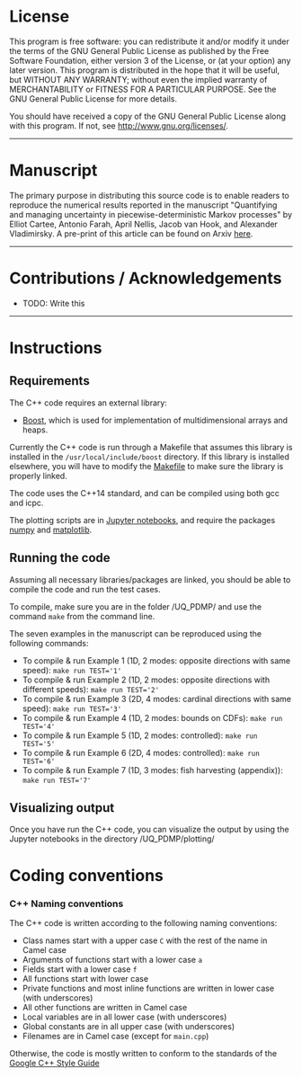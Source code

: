 # License

This program is free software: you can redistribute it and/or modify it under the terms of the GNU General Public License as published by the Free Software Foundation, either version 3 of the License, or (at your option) any later version. This program is distributed in the hope that it will be useful, but WITHOUT ANY WARRANTY; without even the implied warranty of MERCHANTABILITY or FITNESS FOR A PARTICULAR PURPOSE.  See the GNU General Public License for more details.

You should have received a copy of the GNU General Public License along with this program. If not, see <http://www.gnu.org/licenses/>.

--------------------------------------------
# Manuscript

The primary purpose in distributing this source code is to enable readers to reproduce the numerical results reported in the manuscript "Quantifying and managing uncertainty in piecewise-deterministic Markov processes" by Elliot Cartee, Antonio Farah, April Nellis, Jacob van Hook, and Alexander Vladimirsky. A pre-print of this article can be found on Arxiv [here](https://arxiv.org/abs/2008.00555). 

--------------------------------------------
# Contributions / Acknowledgements

* TODO: Write this

--------------------------------------------
# Instructions

## Requirements
The C++ code requires an external library:
* [Boost](http://www.boost.org/), which is used for implementation of multidimensional arrays and heaps.

Currently the C++ code is run through a Makefile that assumes this library is installed in the `/usr/local/include/boost` directory.
If this library is installed elsewhere, you will have to modify the [Makefile](https://github.com/eikonal-equation/TimeDependent_SEG/blob/master/Makefile) to make sure the library is properly linked.

The code uses the C++14 standard, and can be compiled using both gcc and icpc.

The plotting scripts are in [Jupyter notebooks](https://jupyter.org), and require the packages [numpy](https://numpy.org/) and [matplotlib](https://matplotlib.org/).

## Running the code

Assuming all necessary libraries/packages are linked, you should be able to compile the code and run the test cases.

To compile, make sure you are in the folder /UQ_PDMP/ and use the command `make` from the command line.

The seven examples in the manuscript can be reproduced using the following commands:
* To compile & run Example 1 (1D, 2 modes: opposite directions with same speed):
` make run TEST='1' `
* To compile & run Example 2 (1D, 2 modes: opposite directions with different speeds):
` make run TEST='2' `
* To compile & run Example 3 (2D, 4 modes: cardinal directions with same speed):
` make run TEST='3' `
* To compile & run Example 4 (1D, 2 modes: bounds on CDFs):
` make run TEST='4' `
* To compile & run Example 5 (1D, 2 modes: controlled):
` make run TEST='5' `
* To compile & run Example 6 (2D, 4 modes: controlled):
` make run TEST='6' `
* To compile & run Example 7 (1D, 3 modes: fish harvesting (appendix)):
` make run TEST='7' `

## Visualizing output

Once you have run the C++ code, you can visualize the output by using the Jupyter notebooks in the directory /UQ_PDMP/plotting/

# Coding conventions

### C++ Naming conventions
The C++ code is written according to the following naming conventions:

* Class names start with a upper case `C` with the rest of the name in Camel case
* Arguments of functions start with a lower case `a`
* Fields start with a lower case `f`
* All functions start with lower case
* Private functions and most inline functions are written in lower case (with underscores)
* All other functions are written in Camel case
* Local variables are in all lower case (with underscores)
* Global constants are in all upper case (with underscores)
* Filenames are in Camel case (except for `main.cpp`)

Otherwise, the code is mostly written to conform to the standards of the [Google C++ Style Guide](https://google.github.io/styleguide/cppguide.html)